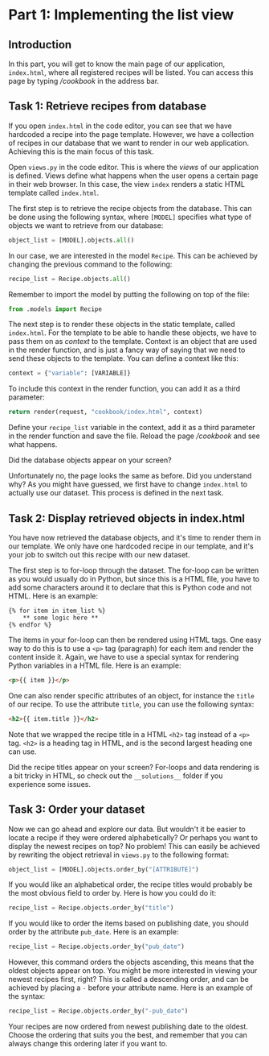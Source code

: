 # Part 1: Implementing the list view

## Introduction

In this part, you will get to know the main page of our application, `index.html`, where all registered recipes will be listed. You can access this page by typing _/cookbook_ in the address bar.

## Task 1: Retrieve recipes from database

If you open `index.html` in the code editor, you can see that we have hardcoded a recipe into the page template. However, we have a collection of recipes in our database that we want to render in our web application. Achieving this is the main focus of this task.

Open `views.py` in the code editor. This is where the _views_ of our application is defined. Views define what happens when the user opens a certain page in their web browser. In this case, the view `index` renders a static HTML template called `index.html`.

The first step is to retrieve the recipe objects from the database. This can be done using the following syntax, where `[MODEL]` specifies what type of objects we want to retrieve from our database:

```python
object_list = [MODEL].objects.all()
```

In our case, we are interested in the model `Recipe`. This can be achieved by changing the previous command to the following:

```python
recipe_list = Recipe.objects.all()
```

Remember to import the model by putting the following on top of the file:

```python
from .models import Recipe
```

The next step is to render these objects in the static template, called `index.html`. For the template to be able to handle these objects, we have to pass them on as _context_ to the template. Context is an object that are used in the render function, and is just a fancy way of saying that we need to send these objects to the template. You can define a context like this:

```python
context = {"variable": [VARIABLE]}
```

To include this context in the render function, you can add it as a third parameter:

```python
return render(request, "cookbook/index.html", context)
```

Define your `recipe_list` variable in the context, add it as a third parameter in the render function and save the file. Reload the page _/cookbook_ and see what happens.

Did the database objects appear on your screen?

Unfortunately no, the page looks the same as before. Did you understand why? As you might have guessed, we first have to change `index.html` to actually use our dataset. This process is defined in the next task.

## Task 2: Display retrieved objects in index.html

You have now retrieved the database objects, and it's time to render them in our template. We only have one hardcoded recipe in our template, and it's your job to switch out this recipe with our new dataset.

The first step is to for-loop through the dataset. The for-loop can be written as you would usually do in Python, but since this is a HTML file, you have to add some characters around it to declare that this is Python code and not HTML. Here is an example:

```
{% for item in item_list %}
    ** some logic here **
{% endfor %}
```

The items in your for-loop can then be rendered using HTML tags. One easy way to do this is to use a `<p>` tag (paragraph) for each item and render the content inside it. Again, we have to use a special syntax for rendering Python variables in a HTML file. Here is an example:

```html
<p>{{ item }}</p>
```

One can also render specific attributes of an object, for instance the `title` of our recipe. To use the attribute `title`, you can use the following syntax:

```html
<h2>{{ item.title }}</h2>
```

Note that we wrapped the recipe title in a HTML `<h2>` tag instead of a `<p>` tag. `<h2>` is a heading tag in HTML, and is the second largest heading one can use.

Did the recipe titles appear on your screen? For-loops and data rendering is a bit tricky in HTML, so check out the `__solutions__` folder if you experience some issues.

## Task 3: Order your dataset

Now we can go ahead and explore our data. But wouldn't it be easier to locate a recipe if they were ordered alphabetically? Or perhaps you want to display the newest recipes on top? No problem! This can easily be achieved by rewriting the object retrieval in `views.py` to the following format:

```python
object_list = [MODEL].objects.order_by("[ATTRIBUTE]")
```

If you would like an alphabetical order, the recipe titles would probably be the most obvious field to order by. Here is how you could do it:

```python
recipe_list = Recipe.objects.order_by("title")
```

If you would like to order the items based on publishing date, you should order by the attribute `pub_date`. Here is an example:

```python
recipe_list = Recipe.objects.order_by("pub_date")
```

However, this command orders the objects ascending, this means that the oldest objects appear on top. You might be more interested in viewing your newest recipes first, right? This is called a descending order, and can be achieved by placing a `-` before your attribute name. Here is an example of the syntax:

```python
recipe_list = Recipe.objects.order_by("-pub_date")
```

Your recipes are now ordered from newest publishing date to the oldest. Choose the ordering that suits you the best, and remember that you can always change this ordering later if you want to.
